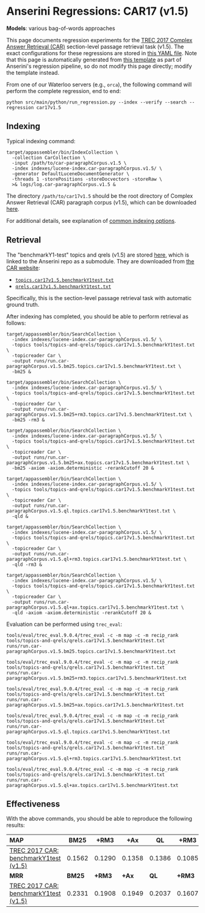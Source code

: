 # Anserini Regressions: CAR17 (v1.5)

**Models**: various bag-of-words approaches

This page documents regression experiments for the [TREC 2017 Complex Answer Retrieval (CAR)](http://trec-car.cs.unh.edu/) section-level passage retrieval task (v1.5).
The exact configurations for these regressions are stored in [this YAML file](../../src/main/resources/regression/car17v1.5.yaml).
Note that this page is automatically generated from [this template](../../src/main/resources/docgen/templates/car17v1.5.template) as part of Anserini's regression pipeline, so do not modify this page directly; modify the template instead.

From one of our Waterloo servers (e.g., `orca`), the following command will perform the complete regression, end to end:

```
python src/main/python/run_regression.py --index --verify --search --regression car17v1.5
```

## Indexing

Typical indexing command:

```
target/appassembler/bin/IndexCollection \
  -collection CarCollection \
  -input /path/to/car-paragraphCorpus.v1.5 \
  -index indexes/lucene-index.car-paragraphCorpus.v1.5/ \
  -generator DefaultLuceneDocumentGenerator \
  -threads 1 -storePositions -storeDocvectors -storeRaw \
  >& logs/log.car-paragraphCorpus.v1.5 &
```

The directory `/path/to/car17v1.5` should be the root directory of Complex Answer Retrieval (CAR) paragraph corpus (v1.5), which can be downloaded [here](http://trec-car.cs.unh.edu/datareleases/).

For additional details, see explanation of [common indexing options](common-indexing-options.md).

## Retrieval

The "benchmarkY1-test" topics and qrels (v1.5) are stored [here](https://github.com/castorini/anserini-tools/tree/master/topics-and-qrels), which is linked to the Anserini repo as a submodule.
They are downloaded from [the CAR website](http://trec-car.cs.unh.edu/datareleases/):

+ [`topics.car17v1.5.benchmarkY1test.txt`](https://github.com/castorini/anserini-tools/tree/master/topics-and-qrels/topics.car17v1.5.benchmarkY1test.txt)
+ [`qrels.car17v1.5.benchmarkY1test.txt`](https://github.com/castorini/anserini-tools/tree/master/topics-and-qrels/qrels.car17v1.5.benchmarkY1test.txt)

Specifically, this is the section-level passage retrieval task with automatic ground truth.

After indexing has completed, you should be able to perform retrieval as follows:

```
target/appassembler/bin/SearchCollection \
  -index indexes/lucene-index.car-paragraphCorpus.v1.5/ \
  -topics tools/topics-and-qrels/topics.car17v1.5.benchmarkY1test.txt \
  -topicreader Car \
  -output runs/run.car-paragraphCorpus.v1.5.bm25.topics.car17v1.5.benchmarkY1test.txt \
  -bm25 &

target/appassembler/bin/SearchCollection \
  -index indexes/lucene-index.car-paragraphCorpus.v1.5/ \
  -topics tools/topics-and-qrels/topics.car17v1.5.benchmarkY1test.txt \
  -topicreader Car \
  -output runs/run.car-paragraphCorpus.v1.5.bm25+rm3.topics.car17v1.5.benchmarkY1test.txt \
  -bm25 -rm3 &

target/appassembler/bin/SearchCollection \
  -index indexes/lucene-index.car-paragraphCorpus.v1.5/ \
  -topics tools/topics-and-qrels/topics.car17v1.5.benchmarkY1test.txt \
  -topicreader Car \
  -output runs/run.car-paragraphCorpus.v1.5.bm25+ax.topics.car17v1.5.benchmarkY1test.txt \
  -bm25 -axiom -axiom.deterministic -rerankCutoff 20 &

target/appassembler/bin/SearchCollection \
  -index indexes/lucene-index.car-paragraphCorpus.v1.5/ \
  -topics tools/topics-and-qrels/topics.car17v1.5.benchmarkY1test.txt \
  -topicreader Car \
  -output runs/run.car-paragraphCorpus.v1.5.ql.topics.car17v1.5.benchmarkY1test.txt \
  -qld &

target/appassembler/bin/SearchCollection \
  -index indexes/lucene-index.car-paragraphCorpus.v1.5/ \
  -topics tools/topics-and-qrels/topics.car17v1.5.benchmarkY1test.txt \
  -topicreader Car \
  -output runs/run.car-paragraphCorpus.v1.5.ql+rm3.topics.car17v1.5.benchmarkY1test.txt \
  -qld -rm3 &

target/appassembler/bin/SearchCollection \
  -index indexes/lucene-index.car-paragraphCorpus.v1.5/ \
  -topics tools/topics-and-qrels/topics.car17v1.5.benchmarkY1test.txt \
  -topicreader Car \
  -output runs/run.car-paragraphCorpus.v1.5.ql+ax.topics.car17v1.5.benchmarkY1test.txt \
  -qld -axiom -axiom.deterministic -rerankCutoff 20 &
```

Evaluation can be performed using `trec_eval`:

```
tools/eval/trec_eval.9.0.4/trec_eval -c -m map -c -m recip_rank tools/topics-and-qrels/qrels.car17v1.5.benchmarkY1test.txt runs/run.car-paragraphCorpus.v1.5.bm25.topics.car17v1.5.benchmarkY1test.txt

tools/eval/trec_eval.9.0.4/trec_eval -c -m map -c -m recip_rank tools/topics-and-qrels/qrels.car17v1.5.benchmarkY1test.txt runs/run.car-paragraphCorpus.v1.5.bm25+rm3.topics.car17v1.5.benchmarkY1test.txt

tools/eval/trec_eval.9.0.4/trec_eval -c -m map -c -m recip_rank tools/topics-and-qrels/qrels.car17v1.5.benchmarkY1test.txt runs/run.car-paragraphCorpus.v1.5.bm25+ax.topics.car17v1.5.benchmarkY1test.txt

tools/eval/trec_eval.9.0.4/trec_eval -c -m map -c -m recip_rank tools/topics-and-qrels/qrels.car17v1.5.benchmarkY1test.txt runs/run.car-paragraphCorpus.v1.5.ql.topics.car17v1.5.benchmarkY1test.txt

tools/eval/trec_eval.9.0.4/trec_eval -c -m map -c -m recip_rank tools/topics-and-qrels/qrels.car17v1.5.benchmarkY1test.txt runs/run.car-paragraphCorpus.v1.5.ql+rm3.topics.car17v1.5.benchmarkY1test.txt

tools/eval/trec_eval.9.0.4/trec_eval -c -m map -c -m recip_rank tools/topics-and-qrels/qrels.car17v1.5.benchmarkY1test.txt runs/run.car-paragraphCorpus.v1.5.ql+ax.topics.car17v1.5.benchmarkY1test.txt
```

## Effectiveness

With the above commands, you should be able to reproduce the following results:

| **MAP**                                                                                                      | **BM25**  | **+RM3**  | **+Ax**   | **QL**    | **+RM3**  | **+Ax**   |
|:-------------------------------------------------------------------------------------------------------------|-----------|-----------|-----------|-----------|-----------|-----------|
| [TREC 2017 CAR: benchmarkY1test (v1.5)](https://github.com/castorini/anserini-tools/tree/master/topics-and-qrels/topics.car17v1.5.benchmarkY1test.txt/)| 0.1562    | 0.1290    | 0.1358    | 0.1386    | 0.1085    | 0.1048    |
| **MRR**                                                                                                      | **BM25**  | **+RM3**  | **+Ax**   | **QL**    | **+RM3**  | **+Ax**   |
| [TREC 2017 CAR: benchmarkY1test (v1.5)](https://github.com/castorini/anserini-tools/tree/master/topics-and-qrels/topics.car17v1.5.benchmarkY1test.txt/)| 0.2331    | 0.1908    | 0.1949    | 0.2037    | 0.1607    | 0.1524    |

